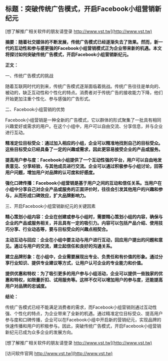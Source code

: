 ## **标题：突破传统广告模式，开启Facebook小组营销新纪元**

[想了解推广相关软件的朋友请登录 http://www.vst.tw](http://www.vst.tw)

**摘要：随着社交媒体的不断发展，传统广告模式已经逐渐失去了效果。然而，新一代的互动性和参与感更强的Facebook小组营销模式正为企业带来新的机遇。本文将探讨如何突破传统广告模式，开启Facebook小组营销新纪元。**

**正文：**

一、传统广告模式的挑战

随着互联网时代的到来，传统广告模式逐渐面临着挑战。传统广告往往是单向的、被动的，缺乏互动性和个性化的特点。消费者对于传统广告的接收能力下降，他们开始更加注重个性化、参与感强的广告形式。

二、Facebook小组营销的优势

Facebook小组营销是一种全新的广告模式，它以群体的形式聚集了一批具有相同兴趣爱好或需求的用户。在这个小组中，用户可以自由交流、分享信息，并与企业进行互动。

**精准定位目标受众：通过加入相应的小组，企业可以精准地找到自己的目标受众。这些目标受众已经具备了一定的兴趣或需求，因此更容易接受企业的产品或服务。**

**提高用户参与度：Facebook小组提供了一个互动性强的平台，用户可以自由地发表意见、分享经验，与其他成员进行交流。企业可以通过积极参与小组讨论，回答用户问题，增加用户对品牌的认可度和好感度。**

**强化口碑传播：Facebook小组营销是基于用户之间的互动和信任关系。当用户在小组中分享自己对企业产品或服务的正面评价时，往往会引发其他用户的兴趣和参与，从而形成口碑效应，扩大品牌影响力。**

三、开启Facebook小组营销新纪元的关键因素

**精心策划小组内容：企业在创建或参与小组时，需要精心策划小组的内容，确保与企业的产品或服务相关，并且具有一定的吸引力。内容可以包括产品介绍、使用技巧分享、行业动态等，要与目标受众的兴趣点相契合。**

**主动互动与回应：企业在小组中要主动与用户进行互动，回应用户提出的问题和意见。通过与用户的交流，建立起信任和良好的沟通关系。**

**建立品牌形象：在小组中，企业需要展现出专业、负责任和有价值的形象。通过分享行业知识、提供专业建议等方式，让用户认可企业的专业能力和价值。**

**提供优惠和特权：为了吸引更多的用户参与小组活动，企业可以提供一些独家的优惠和特权，如限量折扣、试用服务等。这样不仅可以增加用户的参与度，还能提高用户对品牌的忠诚度。**

**结论：**

传统广告模式已经不能满足消费者的需求，而Facebook小组营销则通过互动性强、个性化的特点，为企业带来了全新的机遇。通过精准定位目标受众、提高用户参与度和口碑传播，企业可以在Facebook小组中开启新的营销纪元，实现品牌的快速传播和用户的积极参与。因此，突破传统广告模式，开启Facebook小组营销新纪元已成为众多企业的发展方向。

[想了解推广相关软件的朋友请登录 http://www.vst.tw](http://www.vst.tw)


[访问软件官网 http://www.vst.tw](http://www.vst.tw)
